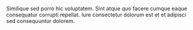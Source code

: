 Similique sed porro hic voluptatem.
Sint atque quo facere cumque eaque consequatur corrupti repellat.
Iure consectetur dolorum est et et adipisci sed consequuntur dolorem.